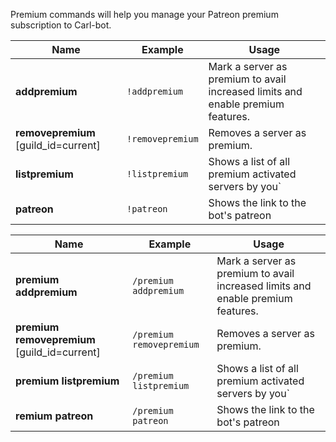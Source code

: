 Premium commands will help you manage your Patreon premium subscription to Carl-bot.

<!-- tabs:start -->

<!-- tab:Prefix Commands -->
Name              | Example           | Usage                                                                         
 ---------------- | ----------------- | ----------------------------------------------------------------------------- 
**addpremium**    | `!addpremium`     | Mark a server as premium to avail increased limits and enable premium features.
**removepremium** [guild_id=current] | `!removepremium` | Removes a server as premium.                                    
**listpremium**   | `!listpremium`    | Shows a list of all premium activated servers by you`                         
**patreon**       | `!patreon`        | Shows the link to the bot's patreon                                           

<!-- tab:Slash Commands -->
Name              | Example           | Usage                                                                         
 ---------------- | ----------------- | ----------------------------------------------------------------------------- 
**premium addpremium** | `/premium addpremium` | Mark a server as premium to avail increased limits and enable premium features.
**premium removepremium** [guild_id=current] | `/premium removepremium` | Removes a server as premium.                    
**premium listpremium** | `/premium listpremium` | Shows a list of all premium activated servers by you`                  
**remium patreon**| `/premium patreon`| Shows the link to the bot's patreon                                           

<!-- tabs:end -->